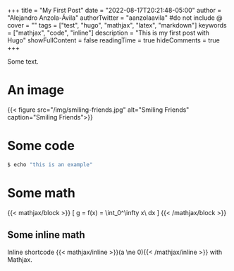 +++
title = "My First Post"
date = "2022-08-17T20:21:48-05:00"
author = "Alejandro Anzola-Ávila"
authorTwitter = "aanzolaavila" #do not include @
cover = ""
tags = ["test", "hugo", "mathjax", "latex", "markdown"]
keywords = ["mathjax", "code", "inline"]
description = "This is my first post with Hugo"
showFullContent = false
readingTime = true
hideComments = true
+++

Some text.

# An image
{{< figure src="/img/smiling-friends.jpg" alt="Smiling Friends" caption="Smiling Friends">}}

# Some code
```bash
$ echo "this is an example"
```

# Some math
{{< mathjax/block >}}
\[ g = f(x) = \int_0^\infty x\ dx \]
{{< /mathjax/block >}}

## Some inline math
Inline shortcode {{< mathjax/inline >}}\(a \ne 0\){{< /mathjax/inline >}} with Mathjax.
